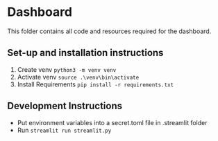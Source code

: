 # Dashboard

This folder contains all code and resources required for the dashboard.

## Set-up and installation instructions

1. Create venv `python3 -m venv venv`
2. Activate venv `source .\venv\bin\activate`
3. Install Requirements `pip install -r requirements.txt`

## Development Instructions

- Put environment variables into a secret.toml file in .streamlit folder
- Run `streamlit run streamlit.py`
